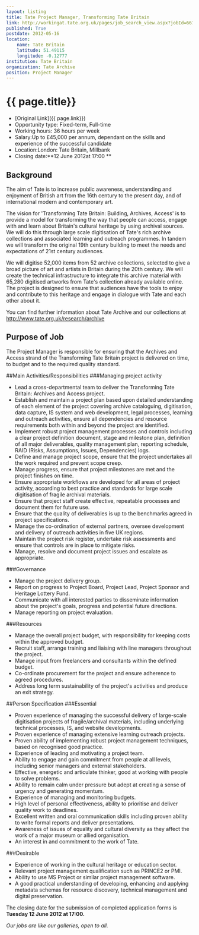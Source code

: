 ```yaml
---
layout: listing
title: Tate Project Manager, Transforming Tate Britain
link: http://workingat.tate.org.uk/pages/job_search_view.aspx?jobId=667&JobIndex=1&categoryList=&workingPatternList=&locations=&group=&keywords=&PageIndex=1&Number=6
published: True
postdate: 2012-05-16
location:
    name: Tate Britain
    latitude: 51.49115
    longitude: -0.12777
institution: Tate Britain
organization: Tate Archive
position: Project Manager
---
```



# {{ page.title}}

* [Original Link]({{ page.link}})
* Opportunity type: Fixed-term, Full-time 
* Working hours: 36 hours per week 
* Salary:Up to &pound;45,000 per annum, dependant on the skills and experience of the successful candidate 
* Location:London: Tate Britain, Millbank 
* Closing date:**12 June 2012at 17:00 ** 

## Background
The aim of Tate is to increase public awareness, understanding and enjoyment of British art from the 16th century to the present day, and of international modern and contemporary art.

The vision for 'Transforming Tate Britain: Building, Archives, Access' is to provide a model for transforming the way that people can access, engage with and learn about Britain's cultural heritage by using archival sources. We will do this through large scale digitisation of Tate's rich archive collections and associated learning and outreach programmes. In tandem we will transform the original 19th century building to meet the needs and expectations of 21st century audiences.

We will digitise 52,000 items from 52 archive collections, selected to give a broad picture of art and artists in Britain during the 20th century. We will create the technical infrastructure to integrate this archive material with 65,280 digitised artworks from Tate's collection already available online. The project is designed to ensure that audiences have the tools to enjoy and contribute to this heritage and engage in dialogue with Tate and each other about it.

You can find further information about Tate Archive and our collections at
<http://www.tate.org.uk/research/archive>

## Purpose of Job
The Project Manager is responsible for ensuring that the Archives and Access strand of the Transforming Tate Britain project is delivered on time, to budget and to the required quality standard.

##Main Activities/Responsibilities
###Managing project activity
* Lead a cross-departmental team to deliver the Transforming Tate Britain: Archives and Access project.
* Establish and maintain a project plan based upon detailed understanding of each element of the project covering archive cataloguing, digitisation, data capture, IS system and web development, legal processes, learning and outreach activities, ensure all dependencies and resource requirements both within and beyond the project are identified.
* Implement robust project management processes and controls including a clear project definition document, stage and milestone plan, definition of all major deliverables, quality management plan, reporting schedule, RAID (Risks, Assumptions, Issues, Dependencies) logs.
* Define and manage project scope, ensure that the project undertakes all the work required and prevent scope creep.
* Manage progress, ensure that project milestones are met and the project finishes on time.
* Ensure appropriate workflows are developed for all areas of project activity, according to best
practice and standards for large scale digitisation of fragile archival materials.
* Ensure that project staff create effective, repeatable processes and document them for future use.
* Ensure that the quality of deliverables is up to the benchmarks agreed in project specifications.
* Manage the co-ordination of external partners, oversee development and delivery of outreach
activities in five UK regions.
* Maintain the project risk register, undertake risk assessments and ensure that controls are in
place to mitigate risks.
* Manage, resolve and document project issues and escalate as appropriate.

###Governance
* Manage the project delivery group.
* Report on progress to Project Board, Project Lead, Project Sponsor and Heritage Lottery Fund.
* Communicate with all interested parties to disseminate information about the project's goals,
progress and potential future directions.
* Manage reporting on project evaluation.

###Resources
* Manage the overall project budget, with responsibility for keeping costs within the approved budget.
* Recruit staff, arrange training and liaising with line managers throughout the project.
* Manage input from freelancers and consultants within the defined budget.
* Co-ordinate procurement for the project and ensure adherence to agreed procedures.
* Address long term sustainability of the project's activities and produce an exit strategy.

##Person Specification
###Essential
* Proven experience of managing the successful delivery of large-scale digitisation projects of fragile/archival materials, including underlying technical processes, IS, and website developments.
* Proven experience of managing extensive learning outreach projects.
* Proven ability of implementing robust project management techniques, based on recognised
good practice.
* Experience of leading and motivating a project team.
* Ability to engage and gain commitment from people at all levels, including senior managers and
external stakeholders.
* Effective, energetic and articulate thinker, good at working with people to solve problems.
* Ability to remain calm under pressure but adept at creating a sense of urgency and generating
momentum.
* Experience of managing and monitoring budgets.
* High level of personal effectiveness, ability to prioritise and deliver quality work to deadlines.
* Excellent written and oral communication skills including proven ability to write formal reports
and deliver presentations.
* Awareness of issues of equality and cultural diversity as they affect the work of a major museum
or allied organisation.
* An interest in and commitment to the work of Tate.

###Desirable
* Experience of working in the cultural heritage or education sector.
* Relevant project management qualification such as PRINCE2 or PMI.
* Ability to use MS Project or similar project management software.
* A good practical understanding of developing, enhancing and applying metadata schemas for
resource discovery, technical management and digital preservation.



The closing date for the submission of completed application forms is **Tuesday 12 June 2012 at 17:00.**

*Our jobs are like our galleries, open to all.*